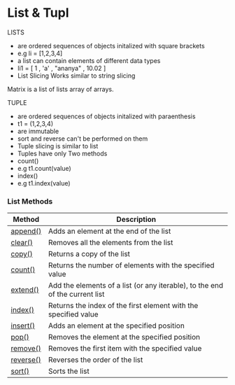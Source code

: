 # List & Tupl

LISTS

* are ordered sequences of objects initalized with square brackets
* e.g  li = \[1,2,3,4]
* a list can contain elements of different data types
* li1 = \[ 1 , 'a' , "ananya" , 10.02 ]
* List Slicing Works similar to string slicing

Matrix is a list of lists array of arrays.

&#x20;

TUPLE

* are ordered sequences of objects initalized with paraenthesis
* t1 = (1,2,3,4)
* are immutable
* sort and reverse can't be performed on them
* Tuple slicing is similar to list
* Tuples have only Two methods
* count()
* e.g      t1.count(value)
* index()
* e.g      t1.index(value)

### List Methods

| Method                                                               | Description                                                                  |
| -------------------------------------------------------------------- | ---------------------------------------------------------------------------- |
| [append()](https://www.w3schools.com/python/ref\_list\_append.asp)   | Adds an element at the end of the list                                       |
| [clear()](https://www.w3schools.com/python/ref\_list\_clear.asp)     | Removes all the elements from the list                                       |
| [copy()](https://www.w3schools.com/python/ref\_list\_copy.asp)       | Returns a copy of the list                                                   |
| [count()](https://www.w3schools.com/python/ref\_list\_count.asp)     | Returns the number of elements with the specified value                      |
| [extend()](https://www.w3schools.com/python/ref\_list\_extend.asp)   | Add the elements of a list (or any iterable), to the end of the current list |
| [index()](https://www.w3schools.com/python/ref\_list\_index.asp)     | Returns the index of the first element with the specified value              |
| [insert()](https://www.w3schools.com/python/ref\_list\_insert.asp)   | Adds an element at the specified position                                    |
| [pop()](https://www.w3schools.com/python/ref\_list\_pop.asp)         | Removes the element at the specified position                                |
| [remove()](https://www.w3schools.com/python/ref\_list\_remove.asp)   | Removes the first item with the specified value                              |
| [reverse()](https://www.w3schools.com/python/ref\_list\_reverse.asp) | Reverses the order of the list                                               |
| [sort()](https://www.w3schools.com/python/ref\_list\_sort.asp)       | Sorts the list                                                               |

